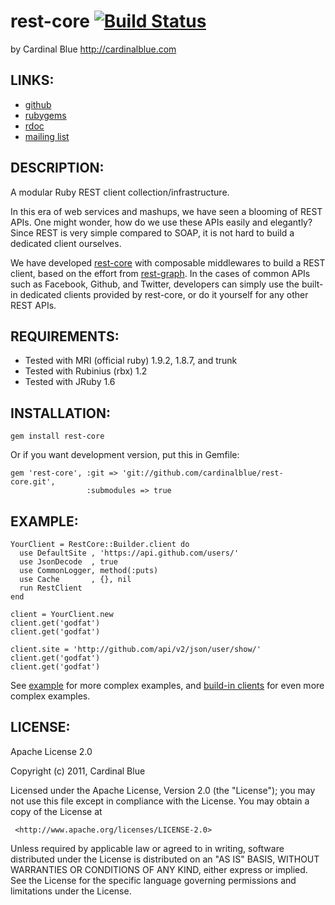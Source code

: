 # rest-core [![Build Status](http://travis-ci.org/godfat/rest-core.png)](http://travis-ci.org/godfat/rest-core)
by Cardinal Blue <http://cardinalblue.com>

## LINKS:

* [github](https://github.com/cardinalblue/rest-core)
* [rubygems](http://rubygems.org/gems/rest-core)
* [rdoc](http://rdoc.info/projects/cardinalblue/rest-core)
* [mailing list](http://groups.google.com/group/rest-core/topics)

## DESCRIPTION:

A modular Ruby REST client collection/infrastructure.

In this era of web services and mashups, we have seen a blooming of REST
APIs. One might wonder, how do we use these APIs easily and elegantly?
Since REST is very simple compared to SOAP, it is not hard to build a
dedicated client ourselves.

We have developed [rest-core][] with composable middlewares to build a
REST client, based on the effort from [rest-graph][]. In the cases of
common APIs such as Facebook, Github, and Twitter, developers can simply
use the built-in dedicated clients provided by rest-core, or do it yourself
for any other REST APIs.

[rest-core]: http://github.com/cardinalblue/rest-core
[rest-graph]: http://github.com/cardinalblue/rest-graph

## REQUIREMENTS:

* Tested with MRI (official ruby) 1.9.2, 1.8.7, and trunk
* Tested with Rubinius (rbx) 1.2
* Tested with JRuby 1.6

## INSTALLATION:

    gem install rest-core

Or if you want development version, put this in Gemfile:

    gem 'rest-core', :git => 'git://github.com/cardinalblue/rest-core.git',
                     :submodules => true

## EXAMPLE:

    YourClient = RestCore::Builder.client do
      use DefaultSite , 'https://api.github.com/users/'
      use JsonDecode  , true
      use CommonLogger, method(:puts)
      use Cache       , {}, nil
      run RestClient
    end

    client = YourClient.new
    client.get('godfat')
    client.get('godfat')

    client.site = 'http://github.com/api/v2/json/user/show/'
    client.get('godfat')
    client.get('godfat')

See [example][] for more complex examples, and [build-in clients][] for even
more complex examples.

[example]: https://github.com/cardinalblue/rest-core/tree/master/example
[build-in clients]: https://github.com/cardinalblue/rest-core/tree/master/lib/rest-core/client

## LICENSE:

  Apache License 2.0

  Copyright (c) 2011, Cardinal Blue

  Licensed under the Apache License, Version 2.0 (the "License");
  you may not use this file except in compliance with the License.
  You may obtain a copy of the License at

     <http://www.apache.org/licenses/LICENSE-2.0>

  Unless required by applicable law or agreed to in writing, software
  distributed under the License is distributed on an "AS IS" BASIS,
  WITHOUT WARRANTIES OR CONDITIONS OF ANY KIND, either express or implied.
  See the License for the specific language governing permissions and
  limitations under the License.

